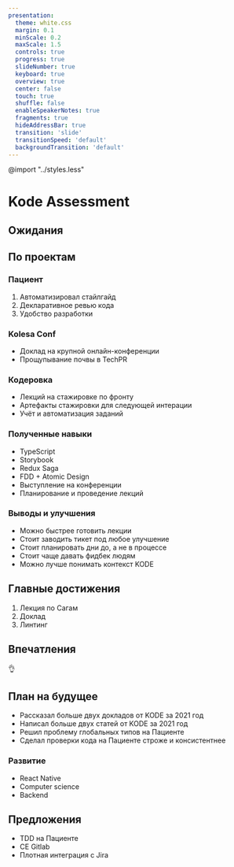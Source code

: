 ```yaml
---
presentation:
  theme: white.css
  margin: 0.1
  minScale: 0.2
  maxScale: 1.5
  controls: true
  progress: true
  slideNumber: true
  keyboard: true
  overview: true
  center: false
  touch: true
  shuffle: false
  enableSpeakerNotes: true
  fragments: true
  hideAddressBar: true
  transition: 'slide'
  transitionSpeed: 'default'
  backgroundTransition: 'default'
---
```


@import "../styles.less"

<!-- slide class="milestone" data-notes="" -->
# Kode Assessment

<!-- slide class="milestone" data-notes="
— Хочу лучше понять ожидания компании и определить свои обязанности
</br>
— Также хочу лучше понять контекст компании
</br>
— Хочу откаллиброваться по полученному фидбеку
" -->
## Ожидания

<!-- slide class="milestone" data-notes="

" -->
## По проектам

<!-- slide data-notes="
— усложнил и сделал более строгими проверки кода
</br>
— добавил автоматическое форматирование кода
</br>
— добавил проверки кода на CI
</br>
— добавил проверку кода на опечатки
</br>
— добавил расчёт цикломатической сложности кода
</br></br>
— рассказал мини-доклад про ревью и побудил обновить Gitlab
</br></br>
— добавил восьмипиксельную сетку в переменные темы
</br>
- побудил к активному использованию Реакт-хуков
" -->
### Пациент

1. Автоматизировал стайлгайд
2. Декларативное ревью кода
3. Удобство разработки

<!-- slide data-notes="

" -->
### Kolesa Conf

- Доклад на крупной онлайн-конференции
- Прощупывание почвы в TechPR
  
<!-- slide data-notes="
Артефакты: Записи лекций, репозитории, слайды, материалы, конспекты
" -->
### Кодеровка

- Лекций на стажировке по фронту
- Артефакты стажировки для следующей интерации
- Учёт и автоматизация заданий

<!-- slide data-notes="

" -->
### Полученные навыки

- TypeScript
- Storybook
- Redux Saga
- FDD + Atomic Design
- Выступление на конференции
- Планирование и проведение лекций

<!-- slide data-notes="

" -->
### Выводы и улучшения

- Можно быстрее готовить лекции
- Стоит заводить тикет под любое улучшение
- Стоит планировать дни до, а не в процессе
- Стоит чаще давать фидбек людям
- Можно лучше понимать контекст KODE

<!-- slide data-notes="

" -->
## Главные достижения

1. Лекция по Сагам
2. Доклад
3. Линтинг

<!-- slide class="emoji" data-notes="
В целом — положительно, в деталях — можно лучше
<br/><br/> 
Я доволен окружением и вижу пути улучшений.
<br/><br/> 
Уже несколько раз убедился в доверии по отношению ко мне. 
<br/><br/> 
Есть кем вдохновляться и у кого учиться. Фронтэнд-команда хорошая.
" -->
## Впечатления 

👌

<!-- slide data-notes="

" -->
## План на будущее

- Рассказал больше двух докладов от KODE за 2021 год
- Написал больше двух статей от KODE за 2021 год
- Решил проблему глобальных типов на Пациенте
- Сделал проверки кода на Пациенте строже и консистентнее

<!-- slide data-notes="

" -->
### Развитие

- React Native
- Computer science
- Backend

<!-- slide data-notes="

" -->
## Предложения

- TDD на Пациенте
- CE Gitlab
- Плотная интеграция с Jira